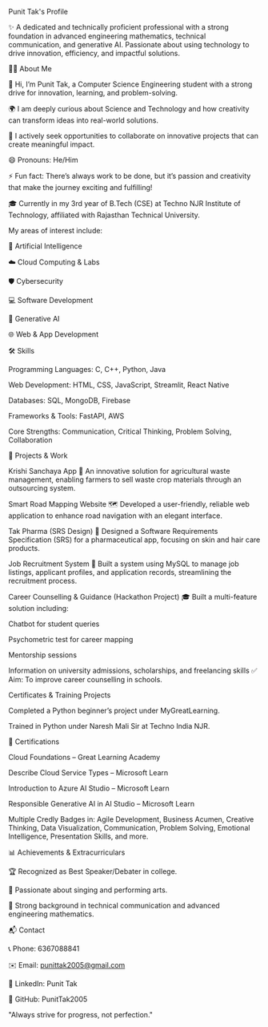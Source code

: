 Punit Tak's Profile

✨ A dedicated and technically proficient professional with a strong foundation in advanced engineering mathematics, technical communication, and generative AI. Passionate about using technology to drive innovation, efficiency, and impactful solutions.

🙋‍♂️ About Me

👋 Hi, I’m Punit Tak, a Computer Science Engineering student with a strong drive for innovation, learning, and problem-solving.

🌍 I am deeply curious about Science and Technology and how creativity can transform ideas into real-world solutions.

🤝 I actively seek opportunities to collaborate on innovative projects that can create meaningful impact.

😄 Pronouns: He/Him

⚡ Fun fact: There’s always work to be done, but it’s passion and creativity that make the journey exciting and fulfilling!

🎓 Currently in my 3rd year of B.Tech (CSE) at Techno NJR Institute of Technology, affiliated with Rajasthan Technical University.

My areas of interest include:

🤖 Artificial Intelligence

☁️ Cloud Computing & Labs

🛡️ Cybersecurity

💻 Software Development

🧠 Generative AI

🌐 Web & App Development

🛠️ Skills

Programming Languages: C, C++, Python, Java

Web Development: HTML, CSS, JavaScript, Streamlit, React Native

Databases: SQL, MongoDB, Firebase

Frameworks & Tools: FastAPI, AWS

Core Strengths: Communication, Critical Thinking, Problem Solving, Collaboration

🚀 Projects & Work

Krishi Sanchaya App
🌾 An innovative solution for agricultural waste management, enabling farmers to sell waste crop materials through an outsourcing system.

Smart Road Mapping Website
🗺️ Developed a user-friendly, reliable web application to enhance road navigation with an elegant interface.

Tak Pharma (SRS Design)
💊 Designed a Software Requirements Specification (SRS) for a pharmaceutical app, focusing on skin and hair care products.

Job Recruitment System
📄 Built a system using MySQL to manage job listings, applicant profiles, and application records, streamlining the recruitment process.

Career Counselling & Guidance (Hackathon Project)
🎓 Built a multi-feature solution including:

Chatbot for student queries

Psychometric test for career mapping

Mentorship sessions

Information on university admissions, scholarships, and freelancing skills
✅ Aim: To improve career counselling in schools.

Certificates & Training Projects

Completed a Python beginner’s project under MyGreatLearning.

Trained in Python under Naresh Mali Sir at Techno India NJR.

🏅 Certifications

Cloud Foundations – Great Learning Academy

Describe Cloud Service Types – Microsoft Learn

Introduction to Azure AI Studio – Microsoft Learn

Responsible Generative AI in AI Studio – Microsoft Learn

Multiple Credly Badges in: Agile Development, Business Acumen, Creative Thinking, Data Visualization, Communication, Problem Solving, Emotional Intelligence, Presentation Skills, and more.

📊 Achievements & Extracurriculars

🏆 Recognized as Best Speaker/Debater in college.

🎤 Passionate about singing and performing arts.

📜 Strong background in technical communication and advanced engineering mathematics.

📬 Contact

📞 Phone: 6367088841

✉️ Email: punittak2005@gmail.com

🔗 LinkedIn: Punit Tak

🐙 GitHub: PunitTak2005

"Always strive for progress, not perfection."
